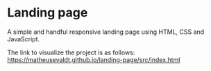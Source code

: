 # Landing page

A simple and handful responsive landing page using HTML, CSS and JavaScript.

The link to visualize the project is as follows: https://matheusevaldt.github.io/landing-page/src/index.html